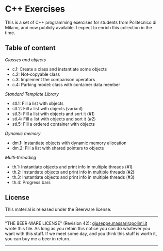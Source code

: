
# C++ Exercises

This is a set of C++ programming exercises for students from Politecnico di
Milano, and now publicly available. I expect to enrich this collection in the
time.

## Table of content

*Classes and objects*

- c.1: Create a class and instantiate some objects
- c.2: Not-copyable class
- c.3: Implement the comparison operators
- c.4: Parking model: class with container data member

*Standard Template Library*

- stl.1: Fill a list with objects
- stl.2: Fill a list with objects (variant)
- stl.3: Fill a list with objects and sort it (#1)
- stl.4: Fill a list with objects and sort it (#2)
- stl.5: Fill a ordered container with objects

*Dynamic memory*

- dm.1: Instantiate objects with dynamic memory allocation
- dm.2: Fill a list with shared pointers to objects

*Multi-threading*

- th.1: Instantiate objects and print info in multiple threads (#1)
- th.2: Instantiate objects and print info in multiple threads (#2)
- th.3: Instantiate objects and print info in multiple threads (#3)
- th.4: Progress bars

## License

This material is released under the Beerware license:

----------------------------------------------------------------------------

 "THE BEER-WARE LICENSE" (Revision 42):
 giuseppe.massari@polimi.it wrote this file.
 As long as you retain this notice you can do whatever you want with this
 stuff. If we meet some day, and you think this stuff is worth it, you can buy
 me a beer in return.

----------------------------------------------------------------------------

